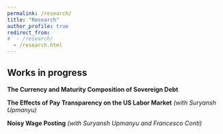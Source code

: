 ```yaml
---
permalink: /research/
title: "Research"
author_profile: true
redirect_from: 
#  - /research/
  - /research.html
---
```


## Works in progress

**The Currency and Maturity Composition of Sovereign Debt**


**The Effects of Pay Transparency on the US Labor Market** *(with Suryansh Upmanyu)*


**Noisy Wage Posting** *(with Suryansh Upmanyu and Francesco Conti)*

